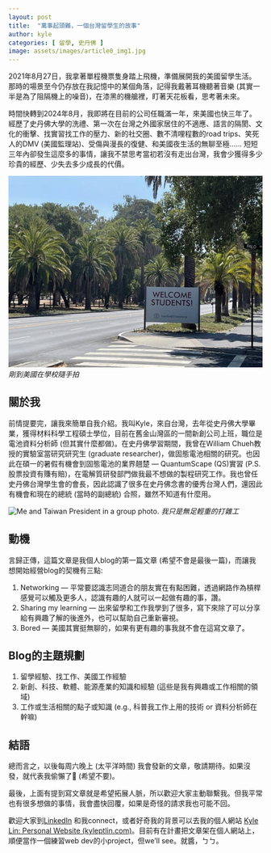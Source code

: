 ```yaml
---
layout: post
title:  "萬事起頭難，一個台灣留學生的故事"
author: kyle
categories: [ 留學, 史丹佛 ]
image: assets/images/article0_img1.jpg
---
```

2021年8月27日，我拿著單程機票隻身踏上飛機，準備展開我的美國留學生活。那時的場景至今仍存放在我記憶中的某個角落，記得我戴著耳機聽著音樂 (其實一半是為了阻隔機上的噪音)，在漆黑的機艙裡，盯著天花板看，思考著未來。

時間快轉到2024年8月，我即將在目前的公司任職滿一年，來美國也快三年了。經歷了史丹佛大學的洗禮、第一次在台灣之外國家居住的不適應、語言的隔閡、文化的衝擊、找實習找工作的壓力、新的社交圈、數不清哩程數的road trips、笑死人的DMV (美國監理站)、受傷與漫長的復健、和美國夜生活的無聊至極…… 短短三年內卻發生這麼多的事情，讓我不禁思考當初若沒有走出台灣，我會少獲得多少珍貴的經歷、少失去多少成長的代價。

<img src="/assets/images/article0_img1.jpg" alt="Me and Taiwan President in a group photo.">
<em class="img-cap">剛到美國在學校隨手拍</em>

## 關於我
前情提要完，讓我來簡單自我介紹。我叫Kyle，來自台灣，去年從史丹佛大學畢業，獲得材料科學工程碩士學位，目前在舊金山灣區的一間新創公司上班，職位是電池資料分析師 (但其實什麼都做)。在史丹佛學習期間，我曾在William Chueh教授的實驗室當研究研究生 (graduate researcher)，做固態電池相關的研究。也因此在碩一的暑假有機會到固態電池的業界翹楚 — QuantumScape (QS)實習 (P.S. 股票投資有賺有賠)，在電解質研發部門做我最不想做的製程研究工作。我也曾任史丹佛台灣學生會的會長，因此認識了很多在史丹佛念書的優秀台灣人們，還因此有機會和現在的總統 (當時的副總統) 合照，雖然不知道有什麼用。


<img src="/assets/images/article0_img0.jpg" alt="Me and Taiwan President in a group photo.">
<em class="img-cap">我只是無足輕重的打雜工</em>

## 動機
言歸正傳，這篇文章是我個人blog的第一篇文章 (希望不會是最後一篇)，而讓我想開始經營blog的契機有三點:

1. Networking — 平常要認識志同道合的朋友實在有點困難，透過網路作為槓桿感覺可以觸及更多人，認識有趣的人就可以一起做有趣的事，讚。
2. Sharing my learning — 出來留學和工作我學到了很多，寫下來除了可以分享給有興趣了解的後進外，也可以幫助自己重新審視。
3. Bored — 美國其實挺無聊的，如果有更有趣的事我就不會在這寫文章了。

## Blog的主題規劃
1. 留學經驗、找工作、美國工作經驗
2. 新創、科技、軟體、能源產業的知識和經驗 (這些是我有興趣或工作相關的領域)
3. 工作或生活相關的點子或知識 (e.g., 科普我工作上用的技術 or 資料分析師在幹嘛)

## 結語
總而言之，以後每周六晚上 (太平洋時間) 我會發新的文章，敬請期待。如果沒發，就代表我偷懶了🙂 (希望不要)。

最後，上面有提到寫文章就是希望拓展人脈，所以歡迎大家主動聯繫我。但我平常也有很多想做的事情，我會盡快回覆，如果是奇怪的請求我也可能不回。

歡迎大家到<a href="https://www.linkedin.com/in/kyle-ptlin/" target="_blank">LinkedIn</a> 和我connect，或者好奇我的背景可以去我的個人網站 <a href="https://kyleptlin.com" target="_blank">Kyle Lin: Personal Website (kyleptlin.com)</a>。目前有在計畫把文章架在個人網站上，順便當作一個練習web dev的小project，但we’ll see。就醬，ㄅㄅ。
